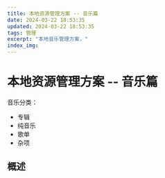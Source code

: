 ```yaml
---
title: 本地资源管理方案 -- 音乐篇
date: 2024-03-22 18:53:35
updated: 2024-03-22 18:53:35
tags: 管理
excerpt: "本地音乐管理方案，"
index_img: 
---
```


# 本地资源管理方案 -- 音乐篇

音乐分类：
- 专辑
- 纯音乐
- 歌单
- 杂项

## 概述

